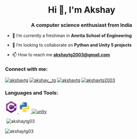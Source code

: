 <h1 align="center">Hi 👋, I'm Akshay</h1>
<h3 align="center">A computer science enthusiast from India</h3>

- 🔭 I’m currently a freshman in **Amrita School of Engineering**

- 👯 I’m looking to collaborate on **Python and Unity 5 projects**

- 📫 How to reach me **akshaytg2003@gmail.com**

<h3 align="left">Connect with me:</h3>
<p align="left">
<a href="https://linkedin.com/in/akshaytg" target="blank"><img align="center" src="https://raw.githubusercontent.com/rahuldkjain/github-profile-readme-generator/master/src/images/icons/Social/linked-in-alt.svg" alt="akshaytg" height="30" width="40" /></a>
<a href="https://instagram.com/akshay__tg" target="blank"><img align="center" src="https://raw.githubusercontent.com/rahuldkjain/github-profile-readme-generator/master/src/images/icons/Social/instagram.svg" alt="akshay__tg" height="30" width="40" /></a>
<a href="https://www.youtube.com/c/akshaytg" target="blank"><img align="center" src="https://raw.githubusercontent.com/rahuldkjain/github-profile-readme-generator/master/src/images/icons/Social/youtube.svg" alt="akshaytg" height="30" width="40" /></a>
<a href="https://www.hackerrank.com/akshaytg2003" target="blank"><img align="center" src="https://raw.githubusercontent.com/rahuldkjain/github-profile-readme-generator/master/src/images/icons/Social/hackerrank.svg" alt="akshaytg2003" height="30" width="40" /></a>
</p>

<h3 align="left">Languages and Tools:</h3>
<p align="left"> <a href="https://www.w3schools.com/cs/" target="_blank" rel="noreferrer"> <img src="https://raw.githubusercontent.com/devicons/devicon/master/icons/csharp/csharp-original.svg" alt="csharp" width="40" height="40"/> </a> <a href="https://www.python.org" target="_blank" rel="noreferrer"> <img src="https://raw.githubusercontent.com/devicons/devicon/master/icons/python/python-original.svg" alt="python" width="40" height="40"/> </a> <a href="https://unity.com/" target="_blank" rel="noreferrer"> <img src="https://www.vectorlogo.zone/logos/unity3d/unity3d-icon.svg" alt="unity" width="40" height="40"/> </a> </p>

<p>&nbsp;<img align="center" src="https://github-readme-stats.vercel.app/api?username=akshaytg03&show_icons=true&locale=en" alt="akshaytg03" /></p>

<p><img align="center" src="https://github-readme-streak-stats.herokuapp.com/?user=akshaytg03&" alt="akshaytg03" /></p>

